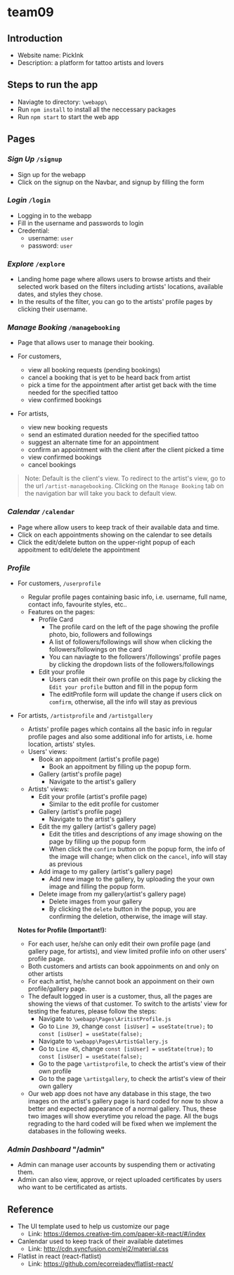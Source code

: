 # team09

## Introduction
  - Website name: PickInk 
  - Description: a platform for tattoo artists and lovers

## Steps to run the app
  - Naviagte to directory: `\webapp\`
  - Run `npm install` to install all the neccessary packages
  - Run `npm start` to start the web app

## Pages

### *Sign Up* `/signup`
  - Sign up for the webapp
  - Click on the signup on the Navbar, and signup by filling the form

### *Login* `/login`
  - Logging in to the webapp
  - Fill in the username and passwords to login
  - Credential:
    - username: `user`
    - password: `user` 

### *Explore* `/explore`
- Landing home page where allows users to browse artists and their selected work based on the filters including artists' locations, available dates, and styles they chose.
- In the results of the filter, you can go to the artists' profile pages by clicking their username. 

### *Manage Booking* `/managebooking`
- Page that allows user to manage their booking.

- For customers,
  - view all booking requests (pending bookings)
  - cancel a booking that is yet to be heard back from artist
  - pick a time for the appointment after artist get back with the time needed for the specified tattoo
  - view confirmed bookings
  
- For artists,
  - view new booking requests
  - send an estimated duration needed for the specified tattoo
  - suggest an alternate time for an appointment
  - confirm an appointment with the client after the client picked a time
  - view confirmed bookings
  - cancel bookings

> Note: Default is the client's view. To redirect to the artist's view, go to the url `/artist-managebooking`. Clicking 
> on the `Manage Booking` tab on the navigation bar will take you back to default view.

### *Calendar* `/calendar`
- Page where allow users to keep track of their available data and time.
- Click on each appointments showing on the calendar to see details
- Click the edit/delete button on the upper-right popup of each appoitment to edit/delete the appointment

### *Profile*  
  - For customers, `/userprofile`
    - Regular profile pages containing basic info, i.e. username, full name, contact info, favourite styles, etc.. 
    - Features on the pages:
      - Profile Card
        - The profile card on the left of the page showing the profile photo, bio, followers and followings
        - A list of followers/followings will show when clicking the followers/followings on the card
        - You can naviagte to the followers'/followings' profile pages by clicking the dropdown lists of the followers/followings
      - Edit your profile
        - Users can edit their own profile on this page by clicking the `Edit your profile` button and fill in the popup form
        - The editProfile form will update the change if users click on `comfirm`, otherwise, all the info will stay as previous
      
  - For artists, `/artistprofile` and `/artistgallery`
    - Artists' profile pages which contains all the basic info in regular profile pages and also some additional info for artists, i.e. home location, artists' styles.
    - Users' views:
      - Book an appoitment (artist's profile page)
        - Book an appoitment by filling up the popup form.
      - Gallery (artist's profile page)
        - Navigate to the artist's gallery
    - Artists' views:
      - Edit your profile (artist's profile page)
        - Similar to the edit profile for customer
      - Gallery (artist's profile page)
        - Navigate to the artist's gallery
      - Edit the my gallery (artist's gallery page)
        - Edit the titles and descriptions of any image showing on the page by filling up the popup form
        - When click the `confirm` button on the popup form, the info of the image will change; when click on the `cancel`, info will stay as previous
      - Add image to my gallery (artist's gallery page)
        - Add new image to the gallery, by uploading the your own image and filling the popup form.
      - Delete image from my gallery(artist's gallery page)
        - Delete images from your gallery
        - By clicking the `delete` button in the popup, you are confirming the deletion, otherwise, the image will stay. 
  
    **Notes for Profile (Important!):** 
    - For each user, he/she can only edit their own profile page (and gallery page, for artists), and view limited profile info on other users' profile page. 
    - Both customers and artists can book appoinments on and only on other artists
    - For each artist, he/she cannot book an appoinment on their own profile/gallery page. 
    - The default logged in user is a customer, thus, all the pages are showing the views of that customer. To switch to the artists' view for testing the features, please follow the steps:
      - Navigate to `\webapp\Pages\AritistProfile.js`
      - Go to `Line 39`, change `const [isUser] = useState(true);` to `const [isUser] = useState(false);`
      - Navigate to `\webapp\Pages\ArtistGallery.js`
      - Go to `Line 45`, change `const [isUser] = useState(true);` to `const [isUser] = useState(false);`
      - Go to the page `\artistprofile`, to check the artist's view of their own profile
      - Go to the page `\artistgallery`, to check the artist's view of their own gallery
    - Our web app does not have any database in this stage, the two images on the artist's gallery page is hard coded for now to show a better and expected appearance of a normal gallery. Thus, these two images will show everytime you reload the page. All the bugs regrading to the hard coded will be fixed when we implement the databases in the following weeks. 

### *Admin Dashboard* "/admin"
- Admin can manage user accounts by suspending them or activating them.
- Admin can also view, approve, or reject uploaded certificates by users who want to be certificated as artists.

## Reference
- The UI template used to help us customize our page
  - Link: https://demos.creative-tim.com/paper-kit-react/#/index
- Canlendar used to keep track of their available datetimes
  - Link: http://cdn.syncfusion.com/ej2/material.css
- Flatlist in react (react-flatlist)
  - Link: https://github.com/ecorreiadev/flatlist-react/
